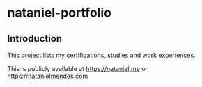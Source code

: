 # nataniel-portfolio

## Introduction

This project lists my certifications, studies and work experiences.

This is publicly available at https://nataniel.me or https://natanielmendes.com
